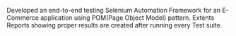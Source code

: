 Developed an end-to-end testing Selenium Automation Framework for an E-Commerce application using POM(Page Object Model) pattern.
Extents Reports showing proper results are created after running every Test suite.
